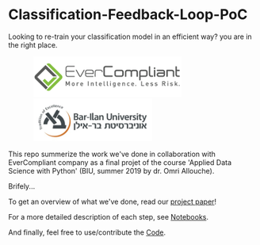 # Classification-Feedback-Loop-PoC
Looking to re-train your classification model in an efficient way? you are in the right place.




<p float="center">
 <img src="Resources/EverCompliantLOGO.png" width="300" hspace="50"/> 
 <img src="Resources/BarIlanLOGO.jpg" width="240" hspace="50"/> 
</p>
   
This repo summerize the work we've done in collaboration with EverCompliant company as a final projet of the course 'Applied Data Science with Python' (BIU, summer 2019 by dr. Omri Allouche). 

Brifely...

To get an overview of what we've done, read our [project paper](ProjectPaper.ipynb)!

For a more detailed description of each step, see [Notebooks](Notebooks/README.rm).

And finally, feel free to use/contribute the [Code](Code/README.rm).
